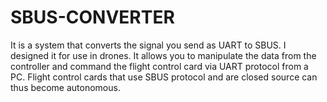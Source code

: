# SBUS-CONVERTER
It is a system that converts the signal you send as UART to SBUS. I designed it for use in drones. It allows you to manipulate the data from the controller and command the flight control card via UART protocol from a PC. Flight control cards that use SBUS protocol and are closed source can thus become autonomous.
